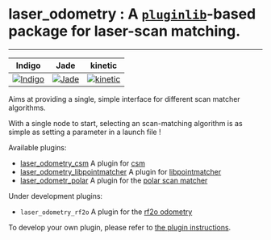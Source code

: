 # laser_odometry : A [`pluginlib`](http://wiki.ros.org/pluginlib)-based package for **laser-scan matching**.
---

<!-- [![Build Status](https://travis-ci.org/artivis/laser_odometry.svg?branch=master)](https://travis-ci.org/artivis/laser_odometry) -->

| Indigo            | Jade              | kinetic            |
|-------------------|-------------------|--------------------|
| [![Indigo][1]][5] | [![Jade][2]][5]   | [![kinetic][3]][5] |

[1]: https://travis-matrix-badges.herokuapp.com/repos/artivis/laser_odometry/branches/master/1
[2]: https://travis-matrix-badges.herokuapp.com/repos/artivis/laser_odometry/branches/master/4
[3]: https://travis-matrix-badges.herokuapp.com/repos/artivis/laser_odometry/branches/master/7
[5]: https://travis-ci.org/artivis/laser_odometry

Aims at providing a single, simple interface for different scan matcher algorithms.

With a single node to start, selecting an scan-matching algorithm is as simple as setting a parameter in a launch file !

Available plugins:

-   [laser_odometry_csm](https://github.com/artivis/laser_odometry_csm) A plugin for [csm](https://github.com/AndreaCensi/csm)
-   [laser_odometry_libpointmatcher](https://github.com/artivis/laser_odometry_libpointmatcher) A plugin for [libpointmatcher](https://github.com/ethz-asl/libpointmatcher)
-   [laser_odometr_polar](https://github.com/artivis/laser_odometry_polar) A plugin for the [polar scan matcher](https://github.com/ccny-ros-pkg/scan_tools/tree/indigo/polar_scan_matcher)

Under development plugins:

-   `laser_odometry_rf2o` A plugin for the [rf2o odometry](http://wiki.ros.org/rf2o_laser_odometry)

<!-- -  [laser_odometry_gpar](https://github.com/artivis/laser_odometry_gpar) -->
<!-- -  [laser_odometr_rf2o](https://github.com/artivis/laser_odometr_rf2o) -->

To develop your own plugin, please refer to [the plugin instructions](https://github.com/artivis/laser_odometry/wiki/Create-a-plugin).
